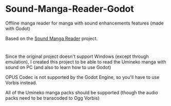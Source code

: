 # Sound-Manga-Reader-Godot
Offline manga reader for manga with sound enhancements features (made with Godot)

Based on the [Sound Manga Reader](https://gitlab.com/papjul/sound-manga-reader/) project.
#

Since the original project doesn't support Windows (except through emulation), I created this project to be able to read the Umineko manga with sound on PC (and also to learn how to use Godot)

OPUS Codec is not supported by the Godot Engine, so you'll have to use Vorbis instead.

All of the Umineko manga packs should be supported (though the audio packs need to be transcoded to Ogg Vorbis)
